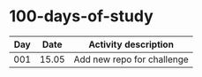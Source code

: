 # 100-days-of-study
| Day          | Date | Activity description |
| ------------- | --- | --- |
| 001  | 15.05 | Add new repo for challenge |
